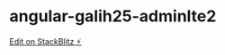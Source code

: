 # angular-galih25-adminlte2

[Edit on StackBlitz ⚡️](https://stackblitz.com/edit/angular-galih25-adminlte2)